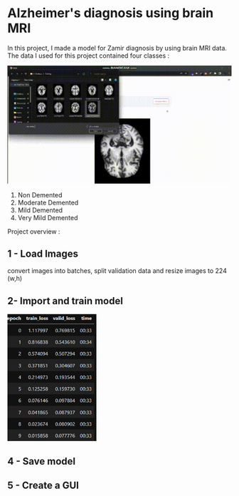 # Alzheimer's diagnosis using brain MRI
In this project, I made a model for Zamir diagnosis by using brain MRI data. The data I used for this project contained four classes :

![alt Text](https://github.com/meysamraz/alzheimers_diagnosis_using_brain_MRI/blob/master/src/demo.gif)


1. Non Demented 
2. Moderate Demented 
3. Mild Demented 
4. Very Mild Demented

Project overview : 

## 1 - Load Images
convert images into batches, split validation data and resize images to 224 (w,h)


## 2- Import and train model 
<img src = "src/loss.png"  width ="200"/>


## 4 - Save model

## 5 - Create a GUI 
